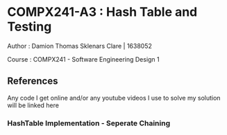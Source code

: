 # COMPX241-A3 : Hash Table and Testing
<p> Author : Damion Thomas Sklenars Clare | 1638052 </p>

<p> Course : COMPX241 - Software Engineering Design 1 </p>

## References 

<p>Any code I get online and/or any youtube videos I use to solve my solution will be linked here</p>

### HashTable Implementation - Seperate Chaining

<p></p>